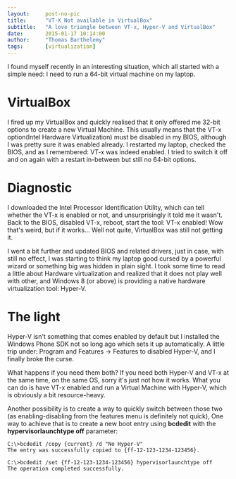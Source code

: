 ```yaml
---
layout:     post-no-pic
title:      "VT-X Not available in VirtualBox"
subtitle:   "A love triangle between VT-x, Hyper-V and VirtualBox"
date:       2015-01-17 10:14:00
author:     "Thomas Barthelemy"
tags:       [virtualization]
---
```


I found myself recently in an interesting situation, which all started with a simple need: I need to run a 64-bit virtual machine on my laptop.

# VirtualBox

I fired up my VirtualBox and quickly realised that it only offered me 32-bit options to create a new Virtual Machine.
This usually means that the VT-x option(Intel Hardware Virtualization) must be disabled in my BIOS, although I was pretty sure it was enabled already.
I restarted my laptop, checked the BIOS, and as I remembered: VT-x was indeed enabled. I tried to switch it off and on again with a restart in-between but
still no 64-bit options.

# Diagnostic

I downloaded the Intel Processor Identification Utility, which can tell whether the VT-x is enabled or not, and unsurprisingly it told me it wasn't.
Back to the BIOS, disabled VT-x, reboot, start the tool: VT-x enabled!
Wow that's weird, but if it works... Well not quite, VirtualBox was still not getting it.

I went a bit further and updated BIOS and related drivers, just in case, with still no effect, I was starting to think my laptop good cursed by a powerful wizard or something big was hidden in plain sight.
I took some time to read a little about Hardware virtualization and realized that it does not play well with other, and Windows 8 (or above) is providing a native hardware virtualization tool: Hyper-V.

# The light

Hyper-V isn't something that comes enabled by default but I installed the Windows Phone SDK not so long ago which sets it up automatically.
A little trip under: Program and Features -> Features to disabled Hyper-V, and I finally broke the curse.

What happens if you need them both?
If you need both Hyper-V and VT-x at the same time, on the same OS, sorry it's just not how it works.
What you can do is have VT-x enabled and run a Virtual Machine with Hyper-V, which is obviously a bit resource-heavy.

Another possibility is to create a way to quickly switch between those two (as enabling-disabling from the features menu is definitely not quick),
One way to achieve that is to create a new boot entry using **bcdedit** with the **hypervisorlaunchtype off** parameter:

    C:\>bcdedit /copy {current} /d "No Hyper-V" 
    The entry was successfully copied to {ff-12-123-1234-123456}. 
    
	C:\>bcdedit /set {ff-12-123-1234-123456} hypervisorlaunchtype off 
    The operation completed successfully.
